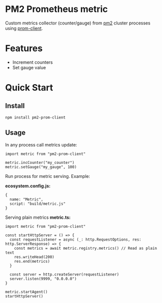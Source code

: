 # PM2 Prometheus metric

 Custom metrics collector (counter/gauge) from [pm2](https://pm2.keymetrics.io/) cluster processes using [prom-client](https://github.com/siimon/prom-client).


# Features

 - Increment counters
 - Set gauge value

# Quick Start

## Install
```shell
npm install pm2-prom-client
```

## Usage
In any process call metrics update:
```
import metric from "pm2-prom-client"

metric.incCounter("my_counter")
metric.setGauge("my_gauge", 100)
```
Run process for metric serving.
Example:

**ecosystem.config.js:**
```
{
  name: "Metric",
  script: "build/metric.js"
}
```

Serving plain metrics **metric.ts:**
```
import metric from "pm2-prom-client"

const startHttpServer = () => {
  const requestListener = async (_: http.RequestOptions, res: http.ServerResponse) => {
    const metrics = await metric.registry.metrics() // Read as plain text
    res.writeHead(200)
    res.end(metrics)
  }
  
  const server = http.createServer(requestListener)
  server.listen(9999, "0.0.0.0")
}

metric.startAgent()
startHttpServer()
```
